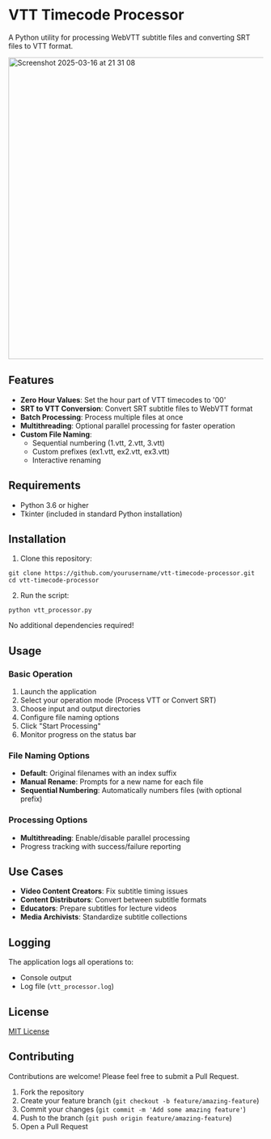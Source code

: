 # VTT Timecode Processor

A Python utility for processing WebVTT subtitle files and converting SRT files to VTT format.

<img width="596" alt="Screenshot 2025-03-16 at 21 31 08" src="https://github.com/user-attachments/assets/00d8b406-ce2b-4c67-8fe9-19ef16ba9870" />


## Features

- **Zero Hour Values**: Set the hour part of VTT timecodes to '00'
- **SRT to VTT Conversion**: Convert SRT subtitle files to WebVTT format
- **Batch Processing**: Process multiple files at once
- **Multithreading**: Optional parallel processing for faster operation
- **Custom File Naming**:
  - Sequential numbering (1.vtt, 2.vtt, 3.vtt)
  - Custom prefixes (ex1.vtt, ex2.vtt, ex3.vtt)
  - Interactive renaming

## Requirements

- Python 3.6 or higher
- Tkinter (included in standard Python installation)

## Installation

1. Clone this repository:
```
git clone https://github.com/yourusername/vtt-timecode-processor.git
cd vtt-timecode-processor
```

2. Run the script:
```
python vtt_processor.py
```

No additional dependencies required!

## Usage

### Basic Operation

1. Launch the application
2. Select your operation mode (Process VTT or Convert SRT)
3. Choose input and output directories
4. Configure file naming options
5. Click "Start Processing"
6. Monitor progress on the status bar

### File Naming Options

- **Default**: Original filenames with an index suffix
- **Manual Rename**: Prompts for a new name for each file
- **Sequential Numbering**: Automatically numbers files (with optional prefix)

### Processing Options

- **Multithreading**: Enable/disable parallel processing
- Progress tracking with success/failure reporting

## Use Cases

- **Video Content Creators**: Fix subtitle timing issues
- **Content Distributors**: Convert between subtitle formats
- **Educators**: Prepare subtitles for lecture videos
- **Media Archivists**: Standardize subtitle collections

## Logging

The application logs all operations to:
- Console output
- Log file (`vtt_processor.log`)

## License

[MIT License](LICENSE)

## Contributing

Contributions are welcome! Please feel free to submit a Pull Request.

1. Fork the repository
2. Create your feature branch (`git checkout -b feature/amazing-feature`)
3. Commit your changes (`git commit -m 'Add some amazing feature'`)
4. Push to the branch (`git push origin feature/amazing-feature`)
5. Open a Pull Request
